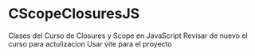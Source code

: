 # CScopeClosuresJS
Clases del Curso de Closures y Scope en JavaScript
Revisar de nuevo el curso para actulizacion
Usar vite para el proyecto
